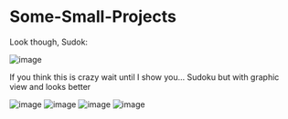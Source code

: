 # Some-Small-Projects

Look though, Sudok:

![image](https://github.com/Aschii6/Some-Small-Projects/assets/120491549/5c5ce651-6a9c-4918-83b7-7ede261c095f)

If you think this is crazy wait until I show you...
Sudoku but with graphic view and looks better

![image](https://github.com/Aschii6/Some-Small-Projects/assets/120491549/0390b30b-9be5-43c2-9972-7ac8278f2e9c)
![image](https://github.com/Aschii6/Some-Small-Projects/assets/120491549/1c02178a-fed9-4e73-98eb-5c3797eb9882)
![image](https://github.com/Aschii6/Some-Small-Projects/assets/120491549/93f3742c-e4c3-4ffd-ab55-19ff9e1457b9)
![image](https://github.com/Aschii6/Some-Small-Projects/assets/120491549/3c018b0d-e0b8-4836-adfd-6d1ba66e026e)
